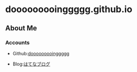 # dooooooooinggggg.github.io

## About Me

### Accounts

+ Github:[dooooooooinggggg](https://github.com/dooooooooinggggg)

+ Blog:[はてなブログ](http://www.ishikawa.tech/)
